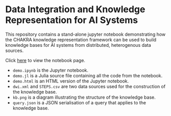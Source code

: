 # Data Integration and Knowledge Representation for AI Systems 

This repository contains a stand-alone jupyter notebook demonstrating how the CHAKRA knowledge representation framework can be used to build knowledge bases for AI systems from distributed, heterogenous data sources. 

Click [here](https://nick-harley.github.io/data-integration/demo.html) to view the notebook page.

- ``demo.ipynb`` is the Jupyter notebook.
- ``demo.jl`` is a Julia source file containing all the code from the notebook.
- ``demo.html`` is an HTML version of the Jupyter notebook.
- ``dwi.xml`` and ``STEPS.csv`` are two data sources used for the construction of the knowledge base.
- ``kb.png`` is a diagram illustrating the structure of the knowledge base.
- ``query.json`` is a JSON serialisation of a query that applies to the knowledge base.
